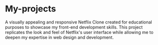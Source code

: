 # My-projects
A visually appealing and responsive Netflix Clone created for educational purposes to showcase my front-end development skills. This project replicates the look and feel of Netflix's user interface while allowing me to deepen my expertise in web design and development.
